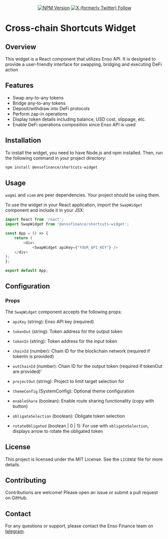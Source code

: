 <div align="center">

[![NPM Version](https://img.shields.io/npm/v/%40ensofinance%2Fshortcuts-widget)](https://www.npmjs.com/package/%40ensofinance%2Fshortcuts-widget)
[![X (formerly Twitter) Follow](https://img.shields.io/twitter/follow/EnsoBuild)](https://twitter.com/EnsoBuild)

</div>

# Cross-chain Shortcuts Widget

## Overview

This widget is a React component that utilizes Enso API. It is designed to provide a user-friendly interface for swapping, bridging and executing DeFi action

## Features

- Swap any-to-any tokens
- Bridge any-to-any tokens
- Deposit/withdraw into DeFi protocols
- Perform zap-in operations
- Display token details including balance, USD cost, slippage, etc.
- Enable DeFi operations composition since Enso API is used

## Installation

To install the widget, you need to have Node.js and npm installed. Then, run the following command in your project directory:

```bash
npm install @ensofinance/shortcuts-widget
```

## Usage

`wagmi` and `viem` are peer dependencies. Your project should be using them.

To use the widget in your React application, import the `SwapWidget` component and include it in your JSX:

```typescript
import React from 'react';
import SwapWidget from '@ensofinance/shortcuts-widget';

const App = () => {
    return (
        <div>
            <SwapWidget apiKey={"YOUR_API_KEY"} />
    </div>
);
};

export default App;
```

## Configuration

### Props

The `SwapWidget` component accepts the following props:

- `apiKey` (string): Enso API key (required)

- `tokenOut` (string): Token address for the output token
- `tokenIn` (string): Token address for the input token
- `chainId` (number): Chain ID for the blockchain network (required if tokenIn is provided)
- `outChainId` (number): Chain ID for the output token (required if tokenOut are provided)'
- `projectOut` (string): Project to limit target selection for

- `themeConfig` (SystemConfig): Optional theme configuration
- `enableShare` (boolean): Enable route sharing functionality (copy with button)
- `obligateSelection` (boolean): Obligate token selection
- `rotateObligated` (boolean | 0 | 1): For use with `obligateSelection`, displays arrow to rotate the obligated token

## License

This project is licensed under the MIT License. See the `LICENSE` file for more details.

## Contributing

Contributions are welcome! Please open an issue or submit a pull request on GitHub.

## Contact

For any questions or support, please contact the Enso Finance team on [telegram](https://t.me/enso_intent_engine).
